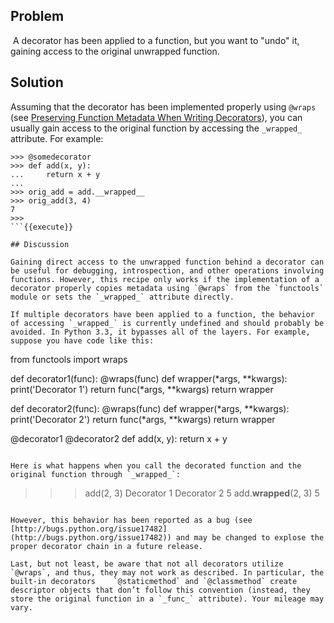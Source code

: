 ## Problem

 A decorator has been applied to a function, but you want to "undo" it, gaining access to the original unwrapped function.

## Solution

Assuming that the decorator has been implemented properly using `@wraps` (see [Preserving Function Metadata When Writing Decorators](#decoratormeta)), you can usually gain access to the original function by accessing the `_wrapped_` attribute. For example:

```
>>> @somedecorator
>>> def add(x, y):
...     return x + y
...
>>> orig_add = add.__wrapped__
>>> orig_add(3, 4)
7
>>>
```{{execute}}

## Discussion

Gaining direct access to the unwrapped function behind a decorator can be useful for debugging, introspection, and other operations involving functions. However, this recipe only works if the implementation of a decorator properly copies metadata using `@wraps` from the `functools` module or sets the `_wrapped_` attribute directly.

If multiple decorators have been applied to a function, the behavior of accessing `_wrapped_` is currently undefined and should probably be avoided. In Python 3.3, it bypasses all of the layers. For example, suppose you have code like this:

```
from functools import wraps

def decorator1(func):
    @wraps(func)
    def wrapper(*args, **kwargs):
        print('Decorator 1')
        return func(*args, **kwargs)
    return wrapper

def decorator2(func):
    @wraps(func)
    def wrapper(*args, **kwargs):
        print('Decorator 2')
        return func(*args, **kwargs)
    return wrapper

@decorator1
@decorator2
def add(x, y):
    return x + y
```{{execute}}

Here is what happens when you call the decorated function and the original function through `_wrapped_`:

```
>>> add(2, 3)
Decorator 1
Decorator 2
5
>>> add.__wrapped__(2, 3)
5
>>>
```{{execute}}

However, this behavior has been reported as a bug (see [http://bugs.python.org/issue17482](http://bugs.python.org/issue17482)) and may be changed to explose the proper decorator chain in a future release.

Last, but not least, be aware that not all decorators utilize `@wraps`, and thus, they may not work as described. In particular, the built-in decorators    `@staticmethod` and `@classmethod` create descriptor objects that don’t follow this convention (instead, they store the original function in a `_func_` attribute). Your mileage may vary.